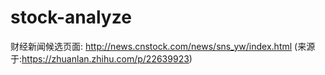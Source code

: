 # stock-analyze

财经新闻候选页面: http://news.cnstock.com/news/sns_yw/index.html (来源于:https://zhuanlan.zhihu.com/p/22639923)
